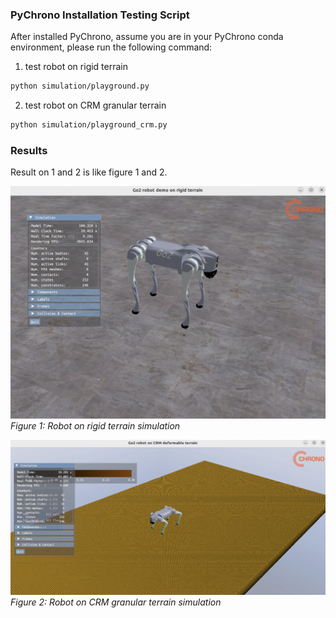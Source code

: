 ### PyChrono Installation Testing Script

After installed PyChrono, assume you are in your PyChrono conda environment, please run the following command:

1) test robot on rigid terrain
```bash
python simulation/playground.py
```

2) test robot on CRM granular terrain
```bash
python simulation/playground_crm.py
```

### Results

Result on 1 and 2 is like figure 1 and 2.

![Figure 1](data/vis-example/demo1.png)
*Figure 1: Robot on rigid terrain simulation*

![Figure 2](data/vis-example/demo2.png)
*Figure 2: Robot on CRM granular terrain simulation*

